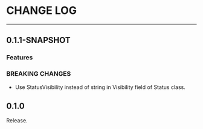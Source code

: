 # CHANGE LOG

---

## 0.1.1-SNAPSHOT
### Features

### BREAKING CHANGES

* Use StatusVisibility instead of string in Visibility field of Status class.

## 0.1.0

Release.

